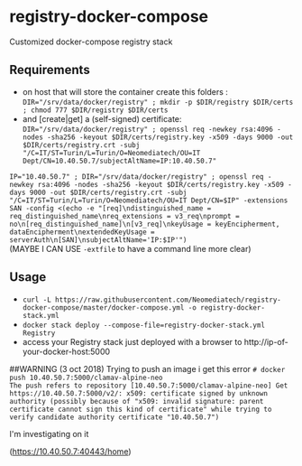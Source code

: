 # registry-docker-compose
Customized docker-compose registry stack

## Requirements
* on host that will store the container create this folders :  
`DIR="/srv/data/docker/registry" ; mkdir -p $DIR/registry $DIR/certs ; chmod 777 $DIR/registry $DIR/certs`  
* and [create|get] a (self-signed) certificate:  
`DIR="/srv/data/docker/registry" ; openssl req -newkey rsa:4096 -nodes -sha256 -keyout $DIR/certs/registry.key -x509 -days 9000 -out $DIR/certs/registry.crt -subj "/C=IT/ST=Turin/L=Turin/O=Neomediatech/OU=IT Dept/CN=10.40.50.7/subjectAltName=IP:10.40.50.7"`

`IP="10.40.50.7" ; DIR="/srv/data/docker/registry" ; openssl req -newkey rsa:4096 -nodes -sha256 -keyout $DIR/certs/registry.key -x509 -days 9000 -out $DIR/certs/registry.crt -subj "/C=IT/ST=Turin/L=Turin/O=Neomediatech/OU=IT Dept/CN=$IP" -extensions SAN -config <(echo -e "[req]\ndistinguished_name = req_distinguished_name\nreq_extensions = v3_req\nprompt = no\n[req_distinguished_name]\n[v3_req]\nkeyUsage = keyEncipherment, dataEncipherment\nextendedKeyUsage = serverAuth\n[SAN]\nsubjectAltName='IP:$IP'")`  
(MAYBE I CAN USE `-extfile` to have a command line more clear)

## Usage
* `curl -L https://raw.githubusercontent.com/Neomediatech/registry-docker-compose/master/docker-compose.yml -o registry-docker-stack.yml`
* `docker stack deploy --compose-file=registry-docker-stack.yml Registry`
* access your Registry stack just deployed with a browser to http://ip-of-your-docker-host:5000

##WARNING (3 oct 2018)
Trying to push an image i get this error
`# docker push 10.40.50.7:5000/clamav-alpine-neo`  
`The push refers to repository [10.40.50.7:5000/clamav-alpine-neo]
Get https://10.40.50.7:5000/v2/: x509: certificate signed by unknown authority (possibly because of "x509: invalid signature: parent certificate cannot sign this kind of certificate" while trying to verify candidate authority certificate "10.40.50.7")`  

I'm investigating on it

(https://10.40.50.7:40443/home)
